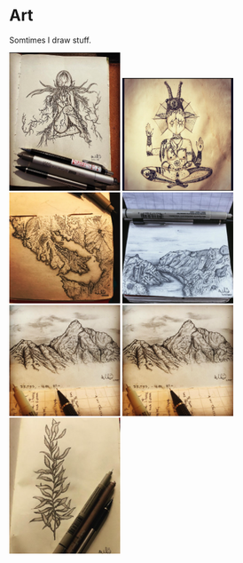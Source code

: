 # Art
Somtimes I draw stuff.

<img src="13.png" alt="isolated" width="200"/>

<img src="5.png" alt="isolated" width="200"/>

<img src="11.png" alt="isolated" width="200"/>

<img src="9.png" alt="isolated" width="200"/>

<img src="8.png" alt="isolated" width="200"/>

<img src="8.png" alt="isolated" width="200"/>

<img src="12.png" alt="isolated" width="200"/>
